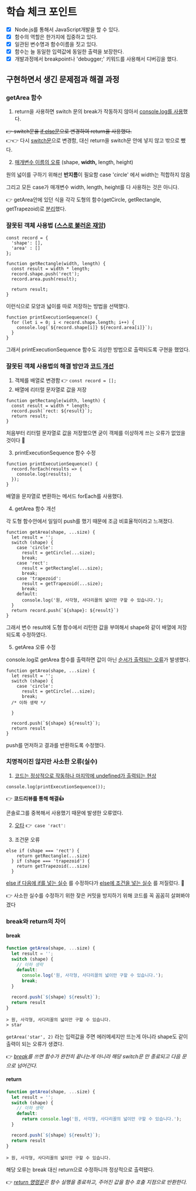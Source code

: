 # 학습 체크 포인트

- [x] Node.js를 통해서 JavaScript개발을 할 수 있다. 
- [x] 함수의 역할은 한가지에 집중하고 있다. 
- [x] 일관된 변수명과 함수이름을 짓고 있다. 
- [x] 함수는 늘 동일한 입력값에 동일한 출력을 보장한다.
- [x] 개발과정에서 breakpoint나 'debugger;' 키워드를 사용해서 디버깅을 했다. 

## 구현하면서 생긴 문제점과 해결 과정

### getArea 함수

1. return을 사용하면 switch 문의 break가 작동하지 않아서 [console.log를 사용](https://github.com/JiminKim-dev/kokoa_mission/commit/1aedddd115ec80a945a065d048fed7a75768fc30#diff-8e7b8b0bb91d94c103ed0288e63e90a57a4ef5fbbaf2a05e85b0eb3866e2fd3d)했다. 

~~👉 switch문을 [if else문](https://github.com/JiminKim-dev/kokoa_mission/commit/bd2d6d16e8fbb16c564b320914bcc53a0de9c0c6#diff-8e7b8b0bb91d94c103ed0288e63e90a57a4ef5fbbaf2a05e85b0eb3866e2fd3d)으로 변경하여 return을 사용했다.~~   
👉👉 다시 [switch문](https://github.com/JiminKim-dev/kokoa_mission/commit/55ee0d7e5ec591562eb53f1687b18c5d5c11931a#diff-8e7b8b0bb91d94c103ed0288e63e90a57a4ef5fbbaf2a05e85b0eb3866e2fd3d)으로 변경함, 대신 return을 switch문 안에 넣지 않고 밖으로 뺐다.

2. [매개변수 이름의 오류](https://github.com/JiminKim-dev/kokoa_mission/commit/8e9a4abd8960689ee85f21f73cb064a89e69c917#diff-8e7b8b0bb91d94c103ed0288e63e90a57a4ef5fbbaf2a05e85b0eb3866e2fd3d) (shape, **width,** length, height)

원의 넓이를 구하기 위해선 **반지름**이 필요함 case 'circle' 에서 width는 적합하지 않음  

그리고 모든 case가 매개변수 width, length, height를 다 사용하는 것은 아니다. 

👉 getArea안에 있던 식을 각각 도형의 함수(getCircle, getRectangle, getTrapezoid)로 [분리](https://github.com/JiminKim-dev/kokoa_mission/commit/bd2d6d16e8fbb16c564b320914bcc53a0de9c0c6#diff-8e7b8b0bb91d94c103ed0288e63e90a57a4ef5fbbaf2a05e85b0eb3866e2fd3d)했다.

### 잘못된 객체 사용법 ([스스로 불러온 재앙](https://github.com/JiminKim-dev/kokoa_mission/commit/eefb4aaad02c6425f1a791fff8d43bca859a2a8e#diff-8e7b8b0bb91d94c103ed0288e63e90a57a4ef5fbbaf2a05e85b0eb3866e2fd3d))
```JS
const record = {
  'shape': [],
  'area' : []
};
```

```JS
function getRectangle(width, length) {
  const result = width * length; 
  record.shape.push('rect');
  record.area.push(result);

  return result;
}
```
이런식으로 모양과 넓이를 따로 저장하는 방법을 선택했다.

```JS
function printExecutionSequence() {
  for (let i = 0; i < record.shape.length; i++) {
    console.log(`${record.shape[i]} ${record.area[i]}`);
  }
}
```
그래서 printExecutionSequence 함수도 괴상한 방법으로 출력되도록 구현을 했었다.

### 잘못된 객체 사용법의 해결 방안과 [코드 개선](https://github.com/JiminKim-dev/kokoa_mission/commit/55ee0d7e5ec591562eb53f1687b18c5d5c11931a#diff-8e7b8b0bb91d94c103ed0288e63e90a57a4ef5fbbaf2a05e85b0eb3866e2fd3d)

1. 객체를 배열로 변경함 👉 `const record = [];`
2. 배열에 리터럴 문자열로 값을 저장
```JS
function getRectangle(width, length) {
  const result = width * length; 
  record.push(`rect: ${result}`);
  return result;
}
```

처음부터 리터럴 문자열로 값을 저장했으면 굳이 객체를 이상하게 쓰는 오류가 없었을 것이다 🥲

3. printExecutionSequence 함수 수정

```JS
function printExecutionSequence() {
  record.forEach(results => {
    console.log(results);
  });
}
```
배열을 문자열로 변환하는 메서드 forEach를 사용했다.

4. getArea 함수 개선

각 도형 함수안에서 일일이 push를 했기 때문에 조금 비효율적이라고 느껴졌다.

```JS
function getArea(shape, ...size) {
  let result = '';
  switch (shape) {
    case 'circle':
      result = getCircle(...size);
      break;
    case 'rect':
      result = getRectangle(...size);
      break;
    case 'trapezoid':
      result = getTrapezoid(...size);
      break;
    default:
      console.log('원, 사각형, 사다리꼴의 넓이만 구할 수 있습니다.'); 
  }
  return record.push(`${shape}: ${result}`)
}
```
그래서 변수 result에 도형 함수에서 리턴한 값을 부여해서 shape와 같이 배열에 저장되도록 수정하였다.

5. getArea 오류 수정

console.log로 getArea 함수를 출력하면 값이 아닌 [순서가 출력되는 오류](https://github.com/JiminKim-dev/kokoa_mission/commit/55ee0d7e5ec591562eb53f1687b18c5d5c11931a#diff-8e7b8b0bb91d94c103ed0288e63e90a57a4ef5fbbaf2a05e85b0eb3866e2fd3d)가 발생했다.
```JS
function getArea(shape, ...size) {
  let result = '';
  switch (shape) {
    case 'circle':
      result = getCircle(...size);
      break;
  /* 이하 생략 */

  }

  record.push(`${shape} ${result}`);
  return result
}
```
push를 먼저하고 결과를 반환하도록 수정했다.

### 치명적이진 않지만 사소한 오류(실수)

1. [코드는 정상적으로 작동하나 마지막에 undefined가 출력되는 현상](https://github.com/JiminKim-dev/kokoa_mission/commit/a5f66ad46512e7fa9ce3373a71fe1586165e21e4#diff-8e7b8b0bb91d94c103ed0288e63e90a57a4ef5fbbaf2a05e85b0eb3866e2fd3d)
```JS
console.log(printExecutionSequence()); 
```
👉  **코드리뷰를 통해 해결👍**

콘솔로그를 중복해서 사용했기 때문에 발생한 오류였다.

2. [오타](https://github.com/JiminKim-dev/kokoa_mission/commit/89bd78ec5e62dea567329c2ee7fd0448579131cf#diff-8e7b8b0bb91d94c103ed0288e63e90a57a4ef5fbbaf2a05e85b0eb3866e2fd3d) 👉` case 'ract':`


3. 조건문 오류
```JS
else if (shape === 'rect') {
    return getRectangle(...size)
  } if (shape === 'trapezoid') {
    return getTrapezoid(...size)
  }
```
[else if 다음에 if를 넣는 실수](https://github.com/JiminKim-dev/kokoa_mission/commit/bd2d6d16e8fbb16c564b320914bcc53a0de9c0c6#diff-8e7b8b0bb91d94c103ed0288e63e90a57a4ef5fbbaf2a05e85b0eb3866e2fd3d) 를 수정하다가 [else에 조건을 넣는 실수](https://github.com/JiminKim-dev/kokoa_mission/commit/6bfceaaf8db2e36912b2fc0217e76efb1487f6f9#diff-8e7b8b0bb91d94c103ed0288e63e90a57a4ef5fbbaf2a05e85b0eb3866e2fd3d) 를 저질렀다. 👀



👉 사소한 실수를 수정하기 위한 잦은 커밋을 방지하기 위해 코드를 꼭 꼼꼼히 살펴봐야겠다

### break와 return의 차이

#### break
```js
function getArea(shape, ...size) {
  let result = '';
  switch (shape) {
    // 이하 생략
    default:
      console.log('원, 사각형, 사다리꼴의 넓이만 구할 수 있습니다.'); 
	  break;
  }

  record.push(`${shape} ${result}`);
  return result
}
```

```
> 원, 사각형, 사다리꼴의 넓이만 구할 수 있습니다.
> star
```
`getArea('star', 2)` 라는 입력값을 주면 에러메세지만 뜨는게 아니라 shape도 같이 출력이 되는 오류가 생겼다.

👉 _[break](https://developer.mozilla.org/ko/docs/Web/JavaScript/Reference/Statements/break)를 쓰면 함수가 완전히 끝나는게 아니라 해당 switch문 만 종료되고 다음 문으로 넘어간다._


#### return
```js
function getArea(shape, ...size) {
  let result = '';
  switch (shape) {
    // 이하 생략
    default:
      return console.log('원, 사각형, 사다리꼴의 넓이만 구할 수 있습니다.'); 
  }

  record.push(`${shape} ${result}`);
  return result
}
```
```
> 원, 사각형, 사다리꼴의 넓이만 구할 수 있습니다.
```
해당 오류는 break 대신 return으로 수정하니까 정상적으로 출력됐다.

👉 _[return 명령문](https://developer.mozilla.org/ko/docs/Web/JavaScript/Reference/Statements/return)은 함수 실행을 종료하고, 주어진 값을 함수 호출 지점으로 반환한다._

